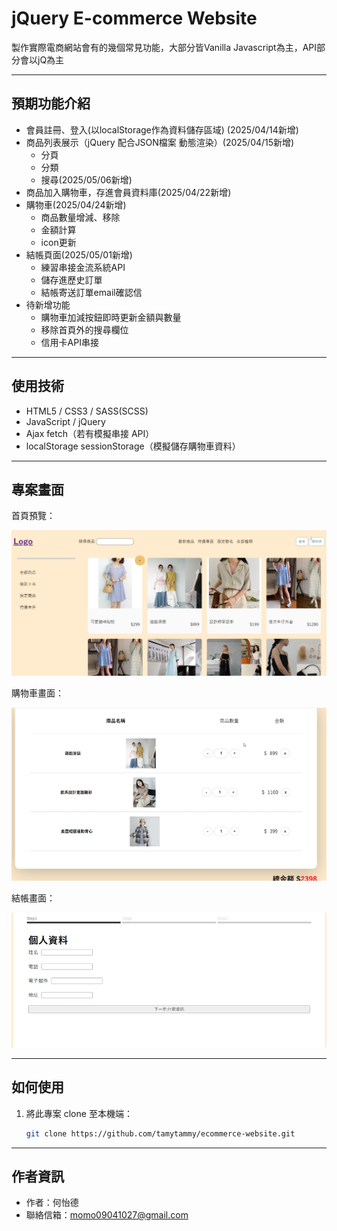 # jQuery E-commerce Website

製作實際電商網站會有的幾個常見功能，大部分皆Vanilla Javascript為主，API部分會以jQ為主

---

## 預期功能介紹

- 會員註冊、登入(以localStorage作為資料儲存區域) (2025/04/14新增)
- 商品列表展示（jQuery 配合JSON檔案 動態渲染）(2025/04/15新增)
  - 分頁 
  - 分類 
  - 搜尋(2025/05/06新增)
- 商品加入購物車，存進會員資料庫(2025/04/22新增)
- 購物車(2025/04/24新增)
  - 商品數量增減、移除
  - 金額計算
  - icon更新
- 結帳頁面(2025/05/01新增)
  - 練習串接金流系統API
  - 儲存進歷史訂單
  - 結帳寄送訂單email確認信
- 待新增功能
  - 購物車加減按鈕即時更新金額與數量
  - 移除首頁外的搜尋欄位
  - 信用卡API串接
---

## 使用技術

- HTML5 / CSS3 / SASS(SCSS)
- JavaScript / jQuery
- Ajax fetch（若有模擬串接 API）
- localStorage sessionStorage（模擬儲存購物車資料）

---

## 專案畫面

首頁預覽：

![首頁畫面](./assets/img/index.png)

購物車畫面：

![購物車畫面](./assets/img/cart.gif)

結帳畫面：

![結帳畫面](./assets/img/checkout.gif)


---

## 如何使用

1. 將此專案 clone 至本機端：
   ```bash
   git clone https://github.com/tamytammy/ecommerce-website.git

---

## 作者資訊
- 作者：何怡德
- 聯絡信箱：momo09041027@gmail.com